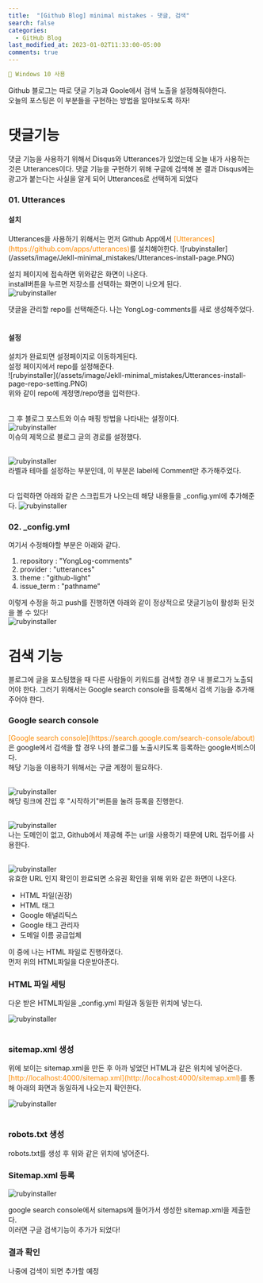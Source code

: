 ```yaml
---
title:  "[Github Blog] minimal mistakes - 댓글, 검색"
search: false
categories: 
  - GitHub Blog
last_modified_at: 2023-01-02T11:33:00-05:00
comments: true 
---
```

```yaml
📌 Windows 10 사용
```
<!--
블럭 사용법
 ```yaml
```
!-->

<!-- 
[Ruby install](https://rubyinstaller.org/downloads/) 하이퍼 링크
![rubyinstaller](/assets/image/Jekll-minimal_mistakes/rubyinstaller.PNG) 이미지
<mark style='background-color: #fff5b1'>...</mark><br> 형광팬처리
--> 

  Github 블로그는 따로 댓글 기능과 Goole에서 검색 노출을 설정해줘야한다.<br>
  오늘의 포스팅은 이 부분들을 구현하는 방법을 알아보도록 하자!<br>

<h1>댓글기능</h1>
 댓글 기능을 사용하기 위해서 Disqus와 Utterances가 있었는데 오늘 내가 사용하는 것은 Utterances이다. 댓글 기능을 구현하기 위해 구글에 검색해 본 결과 Disqus에는 광고가 붙는다는 사실을 알게 되어 Utterances로 선택하게 되었다<br>
<h3>01. Utterances</h3>
 <h4>설치</h4>
  Utterances을 사용하기 위해서는 먼저 Github App에서 <span style="color:#fd8900"> [Utterances](https://github.com/apps/utterances)</span>를 설치해야한다.
  ![rubyinstaller](/assets/image/Jekll-minimal_mistakes/Utterances-install-page.PNG)<br>

  설치 페이지에 접속하면 위와같은 화면이 나온다. <br>
  install버튼을 누르면 저장소를 선택하는 화면이 나오게 된다. <br>
   ![rubyinstaller](/assets/image/Jekll-minimal_mistakes/Utterances-install-page-repo.PNG) <br>

   댓글을 관리할 repo를 선택해준다. 나는 YongLog-comments를 새로 생성해주었다.<br><br>

   <h4>설정</h4>
   설치가 완료되면 설정페이지로 이동하게된다.<br>
   설정 페이지에서 repo를 설정해준다.<br>
   ![rubyinstaller](/assets/image/Jekll-minimal_mistakes/Utterances-install-page-repo-setting.PNG) <br>
   위와 같이 repo에 계정명/repo명을 입력한다.<br><br>

   그 후 블로그 포스트와 이슈 매핑 방법을 나타내는 설정이다.<br>
  ![rubyinstaller](/assets/image/Jekll-minimal_mistakes/Utterances-install-page-repo-mapping.PNG)<br>
  이슈의 제목으로 블로그 글의 경로를 설정했다.<br><br>

  ![rubyinstaller](/assets/image/Jekll-minimal_mistakes/Utterances-install-page-repo-label.PNG)<br>
  라벨과 테마를 설정하는 부분인데, 이 부분은 label에 Comment만 추가해주었다.<br><br>

  다 입력하면 아래와 같은 스크립트가 나오는데 해당 내용들을 _config.yml에 추가해준다.
   ![rubyinstaller](/assets/image/Jekll-minimal_mistakes/Utterances-install-page-repo-end.PNG)<br>
   
<h3>02. _config.yml</h3>
 여기서 수정해야할 부분은 아래와 같다.<br>

 1. repository : "YongLog-comments"
 2. provider : "utterances" 
 3. theme : "github-light"
 4. issue_term : "pathname"

 이렇게 수정을 하고 push를 진행하면 아래와 같이 정상적으로 댓글기능이 활성화 된것을 볼 수 있다!<br>
 ![rubyinstaller](/assets/image/Jekll-minimal_mistakes/Utterances-install-page-comment.PNG)<br>

<h1>검색 기능</h1>
블로그에 글을 포스팅했을 때 다른 사람들이 키워드를 검색할 경우 내 블로그가 노출되어야 한다. 그러기 위해서는 Google search console을 등록해서 검색 기능을 추가해 주어야 한다.<br>

  <h3>Google search console</h3>
  <span style="color:#fd8900">[Google search console](https://search.google.com/search-console/about)</span>은 google에서 검색을 할 경우 나의 블로그를 노출시키도록 등록하는 google서비스이다.<br>
  해당 기능을 이용하기 위해서는 구글 계정이 필요하다.<br><br>

  ![rubyinstaller](/assets/image/Jekll-minimal_mistakes/Google_search_console-start.PNG)<br>
  해당 링크에 진입 후 "시작하기"버튼을 눌려 등록을 진행한다.<br><br>

  ![rubyinstaller](/assets/image/Jekll-minimal_mistakes/Google_search_console-step1.PNG)<br>
  나는 도메인이 없고, Github에서 제공해 주는 url을 사용하기 때문에 URL 접두어를 사용한다.<br><br>

  ![rubyinstaller](/assets/image/Jekll-minimal_mistakes/Google_search_console-step2.PNG)<br>
  유효한 URL 인지 확인이 완료되면 소유권 확인을 위해 위와 같은 화면이 나온다.
- HTML 파일(권장)
- HTML 태그
- Google 애널리틱스
- Google 태그 관리자
- 도메일 이름 공급업체

이 중에 나는 HTML 파일로 진행하였다.<br>
먼저 위의 HTML파일을 다운받아준다.<br>

<h3>HTML 파일 세팅</h3>
  다운 받은 HTML파일을 _config.yml 파일과 동일한 위치에 넣는다.<br>

  ![rubyinstaller](/assets/image/Jekll-minimal_mistakes/Google_search_console-step3.PNG)<br><br>

<h3>sitemap.xml 생성</h3>
<script src="https://gist.github.com/heui-yong/e1be0a648c7e77a6a8ec4a60eb157d87.js"></script>
위에 보이는 sitemap.xml을 만든 후 아까 넣었던 HTML과 같은 위치에 넣어준다.<br>
<span style="color:#fd8900">[http://localhost:4000/sitemap.xml](http://localhost:4000/sitemap.xml)</span>를 통해 아래의 화면과 동일하게 나오는지 확인한다.

![rubyinstaller](/assets/image/Jekll-minimal_mistakes/Google_search_console-step4.PNG)<br><br>

<h3>robots.txt 생성</h3>
<script src="https://gist.github.com/heui-yong/926743e1b8a651e4195e21aa6be5a95e.js"></script>
robots.txt를 생성 후 위와 같은 위치에 넣어준다.

<h3>Sitemap.xml 등록</h3>

![rubyinstaller](/assets/image/Jekll-minimal_mistakes/Google_search_console-step5.PNG)

google search console에서 sitemaps에 들어가서 생성한 sitemap.xml을 제출한다.<br>
이러면 구글 검색기능이 추가가 되었다! 

<h3>결과 확인</h3>
나중에 검색이 되면 추가할 예정
    




